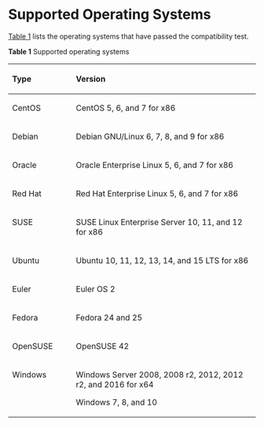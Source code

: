 # Supported Operating Systems<a name="sfs_01_0014"></a>

[Table 1](#table57472757174818)  lists the operating systems that have passed the compatibility test.

**Table  1**  Supported operating systems

<a name="table57472757174818"></a>
<table><thead align="left"><tr id="row55255373174818"><th class="cellrowborder" valign="top" width="25.75%" id="mcps1.2.3.1.1"><p id="p15849110174818"><a name="p15849110174818"></a><a name="p15849110174818"></a>Type</p>
</th>
<th class="cellrowborder" valign="top" width="74.25%" id="mcps1.2.3.1.2"><p id="p8709553174818"><a name="p8709553174818"></a><a name="p8709553174818"></a>Version</p>
</th>
</tr>
</thead>
<tbody><tr id="row11277118174818"><td class="cellrowborder" valign="top" width="25.75%" headers="mcps1.2.3.1.1 "><p id="p41031389174818"><a name="p41031389174818"></a><a name="p41031389174818"></a>CentOS</p>
</td>
<td class="cellrowborder" valign="top" width="74.25%" headers="mcps1.2.3.1.2 "><p id="p35208208174818"><a name="p35208208174818"></a><a name="p35208208174818"></a>CentOS 5, 6, and 7 for x86</p>
</td>
</tr>
<tr id="row48438421174818"><td class="cellrowborder" valign="top" width="25.75%" headers="mcps1.2.3.1.1 "><p id="p31198018174818"><a name="p31198018174818"></a><a name="p31198018174818"></a>Debian</p>
</td>
<td class="cellrowborder" valign="top" width="74.25%" headers="mcps1.2.3.1.2 "><p id="p33450238191729"><a name="p33450238191729"></a><a name="p33450238191729"></a>Debian GNU/Linux 6, 7, 8, and 9 for x86</p>
</td>
</tr>
<tr id="row60559285174818"><td class="cellrowborder" valign="top" width="25.75%" headers="mcps1.2.3.1.1 "><p id="p3222445517221"><a name="p3222445517221"></a><a name="p3222445517221"></a>Oracle</p>
</td>
<td class="cellrowborder" valign="top" width="74.25%" headers="mcps1.2.3.1.2 "><p id="p44994427174818"><a name="p44994427174818"></a><a name="p44994427174818"></a>Oracle Enterprise Linux 5, 6, and 7 for x86</p>
</td>
</tr>
<tr id="row1359508174818"><td class="cellrowborder" valign="top" width="25.75%" headers="mcps1.2.3.1.1 "><p id="p43011358174818"><a name="p43011358174818"></a><a name="p43011358174818"></a>Red Hat</p>
</td>
<td class="cellrowborder" valign="top" width="74.25%" headers="mcps1.2.3.1.2 "><p id="p61368001174818"><a name="p61368001174818"></a><a name="p61368001174818"></a>Red Hat Enterprise Linux 5, 6, and 7 for x86</p>
</td>
</tr>
<tr id="row15441099174818"><td class="cellrowborder" valign="top" width="25.75%" headers="mcps1.2.3.1.1 "><p id="p42769477174818"><a name="p42769477174818"></a><a name="p42769477174818"></a>SUSE</p>
</td>
<td class="cellrowborder" valign="top" width="74.25%" headers="mcps1.2.3.1.2 "><p id="p41775595174818"><a name="p41775595174818"></a><a name="p41775595174818"></a>SUSE Linux Enterprise Server 10, 11, and 12 for x86</p>
</td>
</tr>
<tr id="row40436043174818"><td class="cellrowborder" valign="top" width="25.75%" headers="mcps1.2.3.1.1 "><p id="p54094047174818"><a name="p54094047174818"></a><a name="p54094047174818"></a>Ubuntu</p>
</td>
<td class="cellrowborder" valign="top" width="74.25%" headers="mcps1.2.3.1.2 "><p id="p19541716174818"><a name="p19541716174818"></a><a name="p19541716174818"></a>Ubuntu 10, 11, 12, 13, 14, and 15 LTS for x86</p>
</td>
</tr>
<tr id="row264316211225"><td class="cellrowborder" valign="top" width="25.75%" headers="mcps1.2.3.1.1 "><p id="p2378848211225"><a name="p2378848211225"></a><a name="p2378848211225"></a>Euler</p>
</td>
<td class="cellrowborder" valign="top" width="74.25%" headers="mcps1.2.3.1.2 "><p id="p58468979211225"><a name="p58468979211225"></a><a name="p58468979211225"></a>Euler OS 2</p>
</td>
</tr>
<tr id="row11985751211324"><td class="cellrowborder" valign="top" width="25.75%" headers="mcps1.2.3.1.1 "><p id="p27021103211333"><a name="p27021103211333"></a><a name="p27021103211333"></a>Fedora</p>
</td>
<td class="cellrowborder" valign="top" width="74.25%" headers="mcps1.2.3.1.2 "><p id="p54039038211324"><a name="p54039038211324"></a><a name="p54039038211324"></a>Fedora 24 and 25</p>
</td>
</tr>
<tr id="row1474408121141"><td class="cellrowborder" valign="top" width="25.75%" headers="mcps1.2.3.1.1 "><p id="p5341994621141"><a name="p5341994621141"></a><a name="p5341994621141"></a>OpenSUSE</p>
</td>
<td class="cellrowborder" valign="top" width="74.25%" headers="mcps1.2.3.1.2 "><p id="p3204837521141"><a name="p3204837521141"></a><a name="p3204837521141"></a>OpenSUSE 42</p>
</td>
</tr>
<tr id="row360532281217"><td class="cellrowborder" valign="top" width="25.75%" headers="mcps1.2.3.1.1 "><p id="p1160522231215"><a name="p1160522231215"></a><a name="p1160522231215"></a>Windows</p>
</td>
<td class="cellrowborder" valign="top" width="74.25%" headers="mcps1.2.3.1.2 "><p id="p56055226122"><a name="p56055226122"></a><a name="p56055226122"></a>Windows Server 2008, 2008 r2, 2012, 2012 r2, and 2016 for x64</p>
<p id="p10745103818252"><a name="p10745103818252"></a><a name="p10745103818252"></a>Windows 7, 8, and 10</p>
</td>
</tr>
</tbody>
</table>


